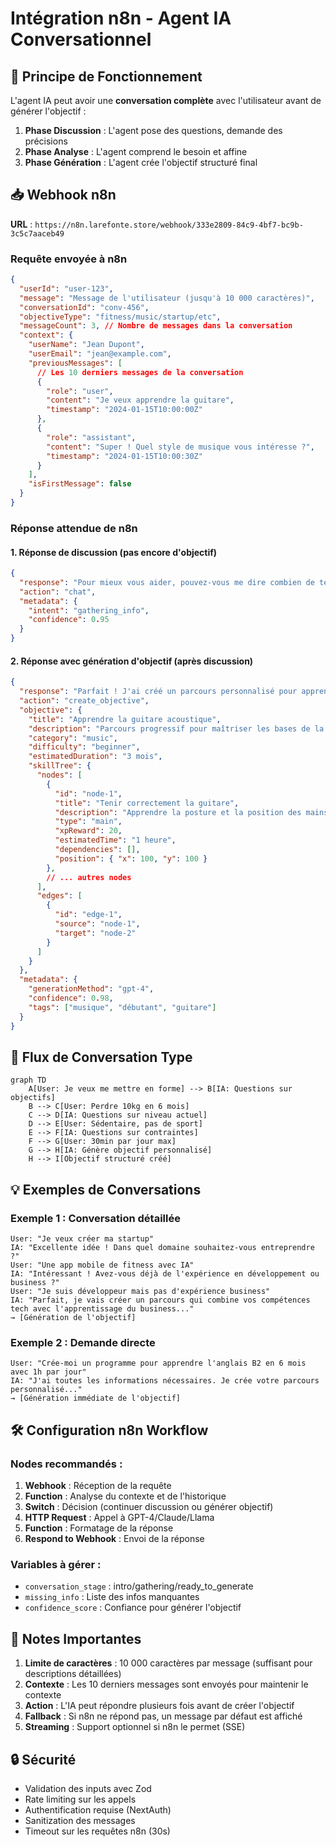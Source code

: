 # Intégration n8n - Agent IA Conversationnel

## 🤖 Principe de Fonctionnement

L'agent IA peut avoir une **conversation complète** avec l'utilisateur avant de générer l'objectif :

1. **Phase Discussion** : L'agent pose des questions, demande des précisions
2. **Phase Analyse** : L'agent comprend le besoin et affine
3. **Phase Génération** : L'agent crée l'objectif structuré final

## 📥 Webhook n8n

**URL** : `https://n8n.larefonte.store/webhook/333e2809-84c9-4bf7-bc9b-3c5c7aaceb49`

### Requête envoyée à n8n

```json
{
  "userId": "user-123",
  "message": "Message de l'utilisateur (jusqu'à 10 000 caractères)",
  "conversationId": "conv-456",
  "objectiveType": "fitness/music/startup/etc",
  "messageCount": 3, // Nombre de messages dans la conversation
  "context": {
    "userName": "Jean Dupont",
    "userEmail": "jean@example.com",
    "previousMessages": [
      // Les 10 derniers messages de la conversation
      {
        "role": "user",
        "content": "Je veux apprendre la guitare",
        "timestamp": "2024-01-15T10:00:00Z"
      },
      {
        "role": "assistant",
        "content": "Super ! Quel style de musique vous intéresse ?",
        "timestamp": "2024-01-15T10:00:30Z"
      }
    ],
    "isFirstMessage": false
  }
}
```

### Réponse attendue de n8n

#### 1. **Réponse de discussion** (pas encore d'objectif)
```json
{
  "response": "Pour mieux vous aider, pouvez-vous me dire combien de temps par jour vous pouvez consacrer à la pratique ?",
  "action": "chat",
  "metadata": {
    "intent": "gathering_info",
    "confidence": 0.95
  }
}
```

#### 2. **Réponse avec génération d'objectif** (après discussion)
```json
{
  "response": "Parfait ! J'ai créé un parcours personnalisé pour apprendre la guitare en 3 mois avec 30 minutes par jour.",
  "action": "create_objective",
  "objective": {
    "title": "Apprendre la guitare acoustique",
    "description": "Parcours progressif pour maîtriser les bases de la guitare",
    "category": "music",
    "difficulty": "beginner",
    "estimatedDuration": "3 mois",
    "skillTree": {
      "nodes": [
        {
          "id": "node-1",
          "title": "Tenir correctement la guitare",
          "description": "Apprendre la posture et la position des mains",
          "type": "main",
          "xpReward": 20,
          "estimatedTime": "1 heure",
          "dependencies": [],
          "position": { "x": 100, "y": 100 }
        },
        // ... autres nodes
      ],
      "edges": [
        {
          "id": "edge-1",
          "source": "node-1",
          "target": "node-2"
        }
      ]
    }
  },
  "metadata": {
    "generationMethod": "gpt-4",
    "confidence": 0.98,
    "tags": ["musique", "débutant", "guitare"]
  }
}
```

## 🔄 Flux de Conversation Type

```mermaid
graph TD
    A[User: Je veux me mettre en forme] --> B[IA: Questions sur objectifs]
    B --> C[User: Perdre 10kg en 6 mois]
    C --> D[IA: Questions sur niveau actuel]
    D --> E[User: Sédentaire, pas de sport]
    E --> F[IA: Questions sur contraintes]
    F --> G[User: 30min par jour max]
    G --> H[IA: Génère objectif personnalisé]
    H --> I[Objectif structuré créé]
```

## 💡 Exemples de Conversations

### Exemple 1 : Conversation détaillée
```
User: "Je veux créer ma startup"
IA: "Excellente idée ! Dans quel domaine souhaitez-vous entreprendre ?"
User: "Une app mobile de fitness avec IA"
IA: "Intéressant ! Avez-vous déjà de l'expérience en développement ou business ?"
User: "Je suis développeur mais pas d'expérience business"
IA: "Parfait, je vais créer un parcours qui combine vos compétences tech avec l'apprentissage du business..."
→ [Génération de l'objectif]
```

### Exemple 2 : Demande directe
```
User: "Crée-moi un programme pour apprendre l'anglais B2 en 6 mois avec 1h par jour"
IA: "J'ai toutes les informations nécessaires. Je crée votre parcours personnalisé..."
→ [Génération immédiate de l'objectif]
```

## 🛠️ Configuration n8n Workflow

### Nodes recommandés :

1. **Webhook** : Réception de la requête
2. **Function** : Analyse du contexte et de l'historique
3. **Switch** : Décision (continuer discussion ou générer objectif)
4. **HTTP Request** : Appel à GPT-4/Claude/Llama
5. **Function** : Formatage de la réponse
6. **Respond to Webhook** : Envoi de la réponse

### Variables à gérer :

- `conversation_stage` : intro/gathering/ready_to_generate
- `missing_info` : Liste des infos manquantes
- `confidence_score` : Confiance pour générer l'objectif

## 📝 Notes Importantes

1. **Limite de caractères** : 10 000 caractères par message (suffisant pour descriptions détaillées)
2. **Contexte** : Les 10 derniers messages sont envoyés pour maintenir le contexte
3. **Action** : L'IA peut répondre plusieurs fois avant de créer l'objectif
4. **Fallback** : Si n8n ne répond pas, un message par défaut est affiché
5. **Streaming** : Support optionnel si n8n le permet (SSE)

## 🔒 Sécurité

- Validation des inputs avec Zod
- Rate limiting sur les appels
- Authentification requise (NextAuth)
- Sanitization des messages
- Timeout sur les requêtes n8n (30s)